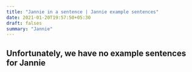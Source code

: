 ```yaml
---
title: "Jannie in a sentence | Jannie example sentences"
date: 2021-01-20T19:57:50+05:30
draft: falses
summary: "Jannie"
---
```

## Unfortunately, we have no example sentences for Jannie                 

